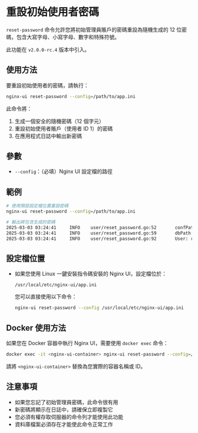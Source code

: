# 重設初始使用者密碼

`reset-password` 命令允許您將初始管理員賬戶的密碼重設為隨機生成的 12 位密碼，包含大寫字母、小寫字母、數字和特殊符號。

此功能在 `v2.0.0-rc.4` 版本中引入。

## 使用方法

要重設初始使用者的密碼，請執行：

```bash
nginx-ui reset-password --config=/path/to/app.ini
```

此命令將：
1. 生成一個安全的隨機密碼（12 個字元）
2. 重設初始使用者賬戶（使用者 ID 1）的密碼
3. 在應用程式日誌中輸出新密碼

## 參數

- `--config`：（必填）Nginx UI 設定檔的路徑

## 範例

```bash
# 使用預設設定檔位置重設密碼
nginx-ui reset-password --config=/path/to/app.ini

# 輸出將包含生成的密碼
2025-03-03 03:24:41     INFO    user/reset_password.go:52       confPath: ../app.ini
2025-03-03 03:24:41     INFO    user/reset_password.go:59       dbPath: ../database.db
2025-03-03 03:24:41     INFO    user/reset_password.go:92       User: root, Password: X&K^(X0m(E&&
```

## 設定檔位置

- 如果您使用 Linux 一鍵安裝指令碼安裝的 Nginx UI，設定檔位於：
  ```
  /usr/local/etc/nginx-ui/app.ini
  ```
  
  您可以直接使用以下命令：
  ```bash
  nginx-ui reset-password --config /usr/local/etc/nginx-ui/app.ini
  ```

## Docker 使用方法

如果您在 Docker 容器中執行 Nginx UI，需要使用 `docker exec` 命令：

```bash
docker exec -it <nginx-ui-container> nginx-ui reset-password --config=/etc/nginx-ui/app.ini
```

請將 `<nginx-ui-container>` 替換為您實際的容器名稱或 ID。

## 注意事項

- 如果您忘記了初始管理員密碼，此命令很有用
- 新密碼將顯示在日誌中，請確保立即複製它
- 您必須有權存取伺服器的命令列才能使用此功能
- 資料庫檔案必須存在才能使此命令正常工作 
